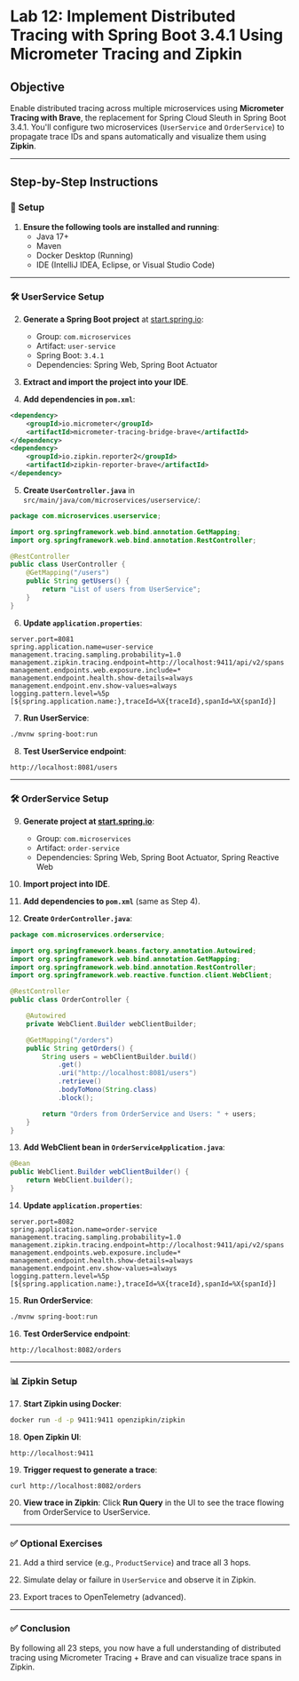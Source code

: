 
# **Lab 12: Implement Distributed Tracing with Spring Boot 3.4.1 Using Micrometer Tracing and Zipkin**

## **Objective**
Enable distributed tracing across multiple microservices using **Micrometer Tracing with Brave**, the replacement for Spring Cloud Sleuth in Spring Boot 3.4.1. You'll configure two microservices (`UserService` and `OrderService`) to propagate trace IDs and spans automatically and visualize them using **Zipkin**.

---

## **Step-by-Step Instructions**

### 🔧 Setup

1. **Ensure the following tools are installed and running**:
   - Java 17+
   - Maven
   - Docker Desktop (Running)
   - IDE (IntelliJ IDEA, Eclipse, or Visual Studio Code)

---

### 🛠️ UserService Setup

2. **Generate a Spring Boot project** at [start.spring.io](https://start.spring.io):
   - Group: `com.microservices`
   - Artifact: `user-service`
   - Spring Boot: `3.4.1`
   - Dependencies: Spring Web, Spring Boot Actuator

3. **Extract and import the project into your IDE**.

4. **Add dependencies in `pom.xml`**:
```xml
<dependency>
    <groupId>io.micrometer</groupId>
    <artifactId>micrometer-tracing-bridge-brave</artifactId>
</dependency>
<dependency>
    <groupId>io.zipkin.reporter2</groupId>
    <artifactId>zipkin-reporter-brave</artifactId>
</dependency>
```

5. **Create `UserController.java`** in `src/main/java/com/microservices/userservice/`:
```java
package com.microservices.userservice;

import org.springframework.web.bind.annotation.GetMapping;
import org.springframework.web.bind.annotation.RestController;

@RestController
public class UserController {
    @GetMapping("/users")
    public String getUsers() {
        return "List of users from UserService";
    }
}
```

6. **Update `application.properties`**:
```properties
server.port=8081
spring.application.name=user-service
management.tracing.sampling.probability=1.0
management.zipkin.tracing.endpoint=http://localhost:9411/api/v2/spans
management.endpoints.web.exposure.include=*
management.endpoint.health.show-details=always
management.endpoint.env.show-values=always
logging.pattern.level=%5p [${spring.application.name:},traceId=%X{traceId},spanId=%X{spanId}]
```

7. **Run UserService**:
```bash
./mvnw spring-boot:run
```

8. **Test UserService endpoint**:
```
http://localhost:8081/users
```

---

### 🛠️ OrderService Setup

9. **Generate project at [start.spring.io](https://start.spring.io)**:
   - Group: `com.microservices`
   - Artifact: `order-service`
   - Dependencies: Spring Web, Spring Boot Actuator, Spring Reactive Web

10. **Import project into IDE**.

11. **Add dependencies to `pom.xml`** (same as Step 4).

12. **Create `OrderController.java`**:
```java
package com.microservices.orderservice;

import org.springframework.beans.factory.annotation.Autowired;
import org.springframework.web.bind.annotation.GetMapping;
import org.springframework.web.bind.annotation.RestController;
import org.springframework.web.reactive.function.client.WebClient;

@RestController
public class OrderController {

    @Autowired
    private WebClient.Builder webClientBuilder;

    @GetMapping("/orders")
    public String getOrders() {
        String users = webClientBuilder.build()
            .get()
            .uri("http://localhost:8081/users")
            .retrieve()
            .bodyToMono(String.class)
            .block();

        return "Orders from OrderService and Users: " + users;
    }
}
```

13. **Add WebClient bean in `OrderServiceApplication.java`**:
```java
@Bean
public WebClient.Builder webClientBuilder() {
    return WebClient.builder();
}
```

14. **Update `application.properties`**:
```properties
server.port=8082
spring.application.name=order-service
management.tracing.sampling.probability=1.0
management.zipkin.tracing.endpoint=http://localhost:9411/api/v2/spans
management.endpoints.web.exposure.include=*
management.endpoint.health.show-details=always
management.endpoint.env.show-values=always
logging.pattern.level=%5p [${spring.application.name:},traceId=%X{traceId},spanId=%X{spanId}]
```

15. **Run OrderService**:
```bash
./mvnw spring-boot:run
```

16. **Test OrderService endpoint**:
```
http://localhost:8082/orders
```

---

### 📊 Zipkin Setup

17. **Start Zipkin using Docker**:
```bash
docker run -d -p 9411:9411 openzipkin/zipkin
```

18. **Open Zipkin UI**:
```
http://localhost:9411
```

19. **Trigger request to generate a trace**:
```
curl http://localhost:8082/orders
```

20. **View trace in Zipkin**: Click **Run Query** in the UI to see the trace flowing from OrderService to UserService.

---

### ✅ Optional Exercises

21. Add a third service (e.g., `ProductService`) and trace all 3 hops.

22. Simulate delay or failure in `UserService` and observe it in Zipkin.

23. Export traces to OpenTelemetry (advanced).

---

### ✅ Conclusion

By following all 23 steps, you now have a full understanding of distributed tracing using Micrometer Tracing + Brave and can visualize trace spans in Zipkin.

